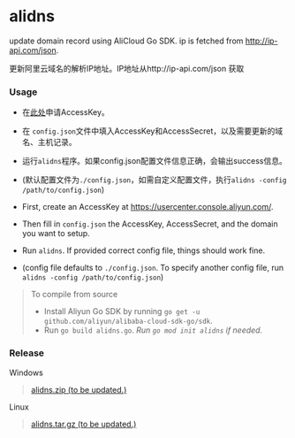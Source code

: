 # alidns
update domain record using AliCloud Go SDK. ip is fetched from http://ip-api.com/json.

更新阿里云域名的解析IP地址。IP地址从http://ip-api.com/json 获取


### Usage
- 在[此处](https://usercenter.console.aliyun.com/)申请AccessKey。
- 在 `config.json`文件中填入AccessKey和AccessSecret，以及需要更新的域名、主机记录。
- 运行`alidns`程序。如果config.json配置文件信息正确，会输出success信息。
- (默认配置文件为`./config.json`，如需自定义配置文件，执行`alidns -config /path/to/config.json`)


- First, create an AccessKey at https://usercenter.console.aliyun.com/.
- Then fill in `config.json` the AccessKey, AccessSecret, and the domain you want to setup.
- Run `alidns`. If provided correct config file, things should work fine.
- (config file defaults to `./config.json`. To specify another config file, run `alidns -config /path/to/config.json`)


> To compile from source
> - Install Aliyun Go SDK by running `go get -u github.com/aliyun/alibaba-cloud-sdk-go/sdk`.
> - Run `go build alidns.go`. *Run `go mod init alidns` if needed.*

### Release

Windows
> [alidns.zip (to be updated.)](https://github.com/jiacai-wang/alidns/releases/download/v0.1/alidns.x86.zip)

Linux
> [alidns.tar.gz (to be updated.)](https://github.com/jiacai-wang/alidns/releases/download/v0.1/alidns.x86.tar.gz)
